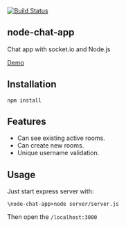 [![Build Status](https://travis-ci.com/Seljuke/node-chat-app.svg?token=ZLqAVz9Zyp4xTfQdRCJw&branch=master)](https://travis-ci.com/Seljuke/node-chat-app)

## node-chat-app
Chat app with socket.io and Node.js

[Demo](https://seljukes-node-chat-app.herokuapp.com)

## Installation
```
npm install
```

## Features
- Can see existing active rooms.
- Can create new rooms.
- Unique username validation.

## Usage
Just start express server with:
```
\node-chat-app>node server/server.js
```
Then open the `/localhost:3000`
